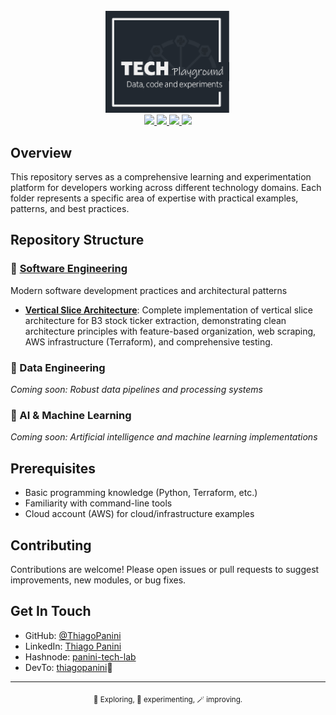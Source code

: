 <div align="center">
    <br><img src="https://github.com/ThiagoPanini/tech-playground/blob/main/assets/logo-tech-playground.png?raw=true" width=200 alt="logo-tech-playground">
</div>

<div align="center">

  <a href="https://www.python.org/">
    <img src="https://img.shields.io/badge/python-grey?style=for-the-badge&logo=python&logoColor=FFFFFF">
  </a>

  <a href="https://www.terraform.io/">
    <img src="https://img.shields.io/badge/terraform-grey?style=for-the-badge&logo=terraform&logoColor=FFFFFF">
  </a>

  <a href="https://github.com/">
    <img src="https://img.shields.io/badge/github-grey?style=for-the-badge&logo=github&logoColor=FFFFFF">
  </a>

  <a href="https://github.com/copilot">
    <img src="https://img.shields.io/badge/copilot-grey?style=for-the-badge&logo=githubcopilot&logoColor=FFFFFF">
  </a>
</div>


## Overview

This repository serves as a comprehensive learning and experimentation platform for developers working across different technology domains. Each folder represents a specific area of expertise with practical examples, patterns, and best practices.

## Repository Structure


### 🔧 [Software Engineering](software/)
Modern software development practices and architectural patterns
- **[Vertical Slice Architecture](software/vertical_slice_architecture/)**: Complete implementation of vertical slice architecture for B3 stock ticker extraction, demonstrating clean architecture principles with feature-based organization, web scraping, AWS infrastructure (Terraform), and comprehensive testing.

### 🎲 Data Engineering
*Coming soon: Robust data pipelines and processing systems*

### 🤖 AI & Machine Learning
*Coming soon: Artificial intelligence and machine learning implementations*


## Prerequisites

- Basic programming knowledge (Python, Terraform, etc.)
- Familiarity with command-line tools
- Cloud account (AWS) for cloud/infrastructure examples


## Contributing

Contributions are welcome! Please open issues or pull requests to suggest improvements, new modules, or bug fixes.

## Get In Touch

- GitHub: [@ThiagoPanini](https://github.com/ThiagoPanini)
- LinkedIn: [Thiago Panini](https://www.linkedin.com/in/thiago-panini/)
- Hashnode: [panini-tech-lab](https://panini.hashnode.dev/)
- DevTo: [thiagopanini](https://dev.to/thiagopanini)🚀

---

<div align="center">
  <sub>🔎 Exploring, 🧪 experimenting, 🪄 improving.</sub>
</div>